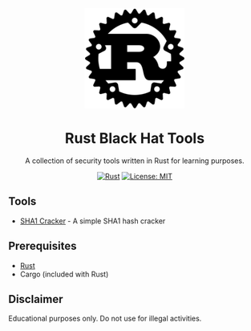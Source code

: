 <div align="center">
  <img src="https://raw.githubusercontent.com/rust-lang/rust-artwork/master/logo/rust-logo-blk.svg" width="200px" alt="Rust Black Hat Tools Logo"/>

# Rust Black Hat Tools

A collection of security tools written in Rust for learning purposes.

[![Rust](https://img.shields.io/badge/rust-%23000000.svg?style=for-the-badge&logo=rust&logoColor=white)](https://www.rust-lang.org/)
[![License: MIT](https://img.shields.io/badge/License-MIT-yellow.svg?style=for-the-badge)](https://opensource.org/licenses/MIT)

</div>

## Tools

- [SHA1 Cracker](./sha1_cracker) - A simple SHA1 hash cracker

## Prerequisites

- [Rust](https://www.rust-lang.org/tools/install)
- Cargo (included with Rust)

## Disclaimer

Educational purposes only. Do not use for illegal activities.
